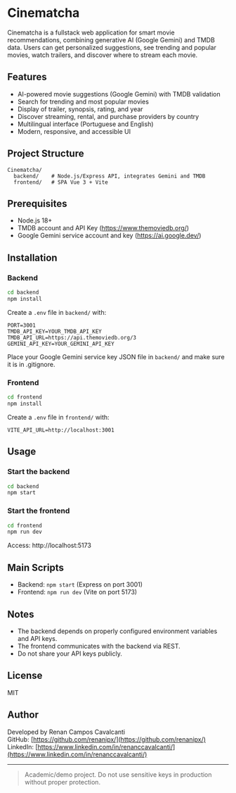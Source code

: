 # Cinematcha

Cinematcha is a fullstack web application for smart movie recommendations, combining generative AI (Google Gemini) and TMDB data. Users can get personalized suggestions, see trending and popular movies, watch trailers, and discover where to stream each movie.

## Features
- AI-powered movie suggestions (Google Gemini) with TMDB validation
- Search for trending and most popular movies
- Display of trailer, synopsis, rating, and year
- Discover streaming, rental, and purchase providers by country
- Multilingual interface (Portuguese and English)
- Modern, responsive, and accessible UI

## Project Structure
```
Cinematcha/
  backend/    # Node.js/Express API, integrates Gemini and TMDB
  frontend/   # SPA Vue 3 + Vite
```

## Prerequisites
- Node.js 18+
- TMDB account and API Key (https://www.themoviedb.org/)
- Google Gemini service account and key (https://ai.google.dev/)

## Installation

### Backend
```bash
cd backend
npm install
```

Create a `.env` file in `backend/` with:
```env
PORT=3001
TMDB_API_KEY=YOUR_TMDB_API_KEY
TMDB_API_URL=https://api.themoviedb.org/3
GEMINI_API_KEY=YOUR_GEMINI_API_KEY
```

Place your Google Gemini service key JSON file in `backend/` and make sure it is in .gitignore.

### Frontend
```bash
cd frontend
npm install
```

Create a `.env` file in `frontend/` with:
```env
VITE_API_URL=http://localhost:3001
```

## Usage

### Start the backend
```bash
cd backend
npm start
```

### Start the frontend
```bash
cd frontend
npm run dev
```

Access: http://localhost:5173

## Main Scripts
- Backend: `npm start` (Express on port 3001)
- Frontend: `npm run dev` (Vite on port 5173)

## Notes
- The backend depends on properly configured environment variables and API keys.
- The frontend communicates with the backend via REST.
- Do not share your API keys publicly.

## License
MIT

## Author

Developed by Renan Campos Cavalcanti  
GitHub: [https://github.com/renanipx/](https://github.com/renanipx/)  
LinkedIn: [https://www.linkedin.com/in/renanccavalcanti/](https://www.linkedin.com/in/renanccavalcanti/) 

---

> Academic/demo project. Do not use sensitive keys in production without proper protection. 